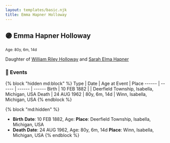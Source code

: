 ```yaml
---
layout: templates/basic.njk
title: Emma Hapner Holloway
---
```

## 🟣 Emma Hapner Holloway
<small>Age: 80y, 6m, 14d</small>

Daughter of [William Riley Holloway](/people/9/90949012) and [Sarah Elma Hapner](/people/2/20173654)

### 📆 Events

{% block "hidden md:block" %}
Type | Date | Age at Event | Place
------ | ------ | ------ | ------
Birth | 10 FEB 1882 |  | Deerfield Township, Isabella, Michigan, USA
Death | 24 AUG 1962 | 80y, 6m, 14d | Winn, Isabella, Michigan, USA
{% endblock %}

{% block "md:hidden" %}
- **Birth**
**Date**: 10 FEB 1882, Age:
**Place**: Deerfield Township, Isabella, Michigan, USA
- **Death**
**Date**: 24 AUG 1962, Age: 80y, 6m, 14d
**Place**: Winn, Isabella, Michigan, USA
{% endblock %}
